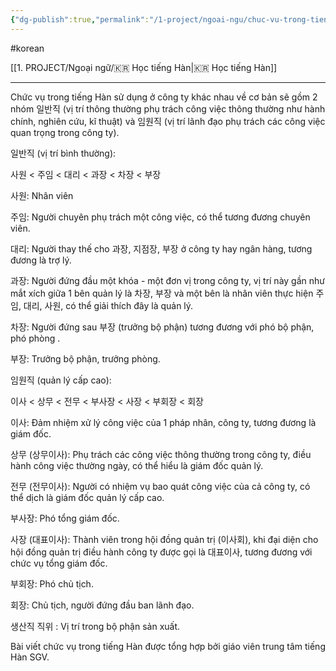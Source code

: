 ```yaml
---
{"dg-publish":true,"permalink":"/1-project/ngoai-ngu/chuc-vu-trong-tieng-han-la/","dgPassFrontmatter":true}
---
```


#korean 

[[1. PROJECT/Ngoại ngữ/🇰🇷 Học tiếng Hàn\|🇰🇷 Học tiếng Hàn]]

---

Chức vụ trong tiếng Hàn sử dụng ở công ty khác nhau về cơ bản sẽ gồm 2 nhóm 일반직 (vị trí thông thường phụ trách công việc thông thường như hành chính, nghiên cứu, kĩ thuật) và 임원직 (vị trí lãnh đạo phụ trách các công việc quan trọng trong công ty).

일반직 (vị trí bình thường):

사원 < 주임 < 대리 < 과장 < 차장 < 부장

사원: Nhân viên

주임: Người chuyên phụ trách một công việc, có thể tương đương chuyên viên.

대리: Người thay thế cho 과장, 지점장, 부장 ở công ty hay ngân hàng,  tương đương là  trợ lý.

과장: Người đứng đầu một khóa - một đơn vị trong công ty,  vị trí này gần như mắt xích giữa 1 bên quản lý là 차장, 부장 và một bên là nhân viên thực hiện 주임, 대리, 사원, có thể giải thích đây là quản lý.

차장: Người đứng sau 부장 (trưởng bộ phận) tương đương với phó bộ phận, phó phòng .

부장: Trưởng bộ phận, trưởng phòng.

임원직 (quản lý cấp cao):

이사 < 상무 < 전무 < 부사장 < 사장 < 부회장 < 회장

이사: Đảm nhiệm xử lý công việc của 1 pháp nhân, công ty, tương đương là giám đốc.

상무 (상무이사): Phụ trách các công việc thông thường trong công ty, điều hành công việc thường ngày, có thể hiểu là  giám đốc quản lý.

전무 (전무이사): Người có nhiệm vụ bao quát công việc của cả công ty,  có thể dịch là giám đốc quản lý cấp cao.

부사장: Phó tổng giám đốc.

사장 (대표이사): Thành viên trong hội đồng quản trị (이사회), khi đại diện cho hội đồng quản trị điều hành công ty được gọi là 대표이사, tương đương với chức vụ tổng giám đốc.

부회장: Phó chủ tịch.

회장: Chủ tịch, người đứng đầu ban lãnh đạo.

생산직 직위 : Vị trí trong bộ phận sản xuất.

Bài viết chức vụ trong tiếng Hàn được tổng hợp bởi giáo viên trung tâm tiếng Hàn SGV.

